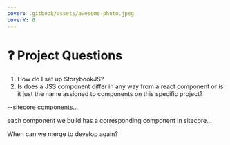 ```yaml
---
cover: .gitbook/assets/awesome-photo.jpeg
coverY: 0
---
```


# ❓ Project Questions

1. How do I set up StorybookJS?
2. Is does a JSS component differ in any way from a react component or is it just the name assigned to components on this specific project?

\--sitecore components...

each component we build has a corresponding component in sitecore...

When can we merge to develop again?
